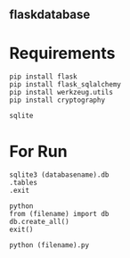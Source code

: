 ## flaskdatabase

# Requirements
 
 ```
 pip install flask
 pip install flask_sqlalchemy
 pip install werkzeug.utils
 pip install cryptography
 ```
 ```
 sqlite
 ```

# For Run

 ```
 sqlite3 (databasename).db
 .tables
 .exit
 
 python
 from (filename) import db
 db.create_all()
 exit()
 
 python (filename).py
 ```
